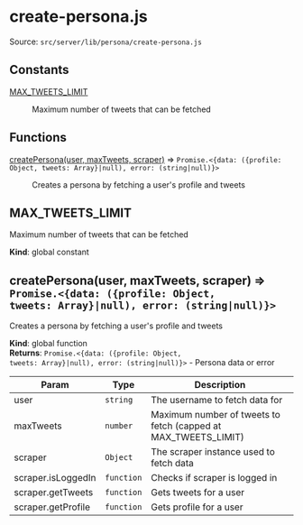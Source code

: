 # create-persona.js

Source: `src/server/lib/persona/create-persona.js`

## Constants

<dl>
<dt><a href="#MAX_TWEETS_LIMIT">MAX_TWEETS_LIMIT</a></dt>
<dd><p>Maximum number of tweets that can be fetched</p>
</dd>
</dl>

## Functions

<dl>
<dt><a href="#createPersona">createPersona(user, maxTweets, scraper)</a> ⇒ <code>Promise.&lt;{data: ({profile: Object, tweets: Array}|null), error: (string|null)}&gt;</code></dt>
<dd><p>Creates a persona by fetching a user&#39;s profile and tweets</p>
</dd>
</dl>

<a name="MAX_TWEETS_LIMIT"></a>

## MAX\_TWEETS\_LIMIT
Maximum number of tweets that can be fetched

**Kind**: global constant  
<a name="createPersona"></a>

## createPersona(user, maxTweets, scraper) ⇒ <code>Promise.&lt;{data: ({profile: Object, tweets: Array}\|null), error: (string\|null)}&gt;</code>
Creates a persona by fetching a user's profile and tweets

**Kind**: global function  
**Returns**: <code>Promise.&lt;{data: ({profile: Object, tweets: Array}\|null), error: (string\|null)}&gt;</code> - Persona data or error  

| Param | Type | Description |
| --- | --- | --- |
| user | <code>string</code> | The username to fetch data for |
| maxTweets | <code>number</code> | Maximum number of tweets to fetch (capped at MAX_TWEETS_LIMIT) |
| scraper | <code>Object</code> | The scraper instance used to fetch data |
| scraper.isLoggedIn | <code>function</code> | Checks if scraper is logged in |
| scraper.getTweets | <code>function</code> | Gets tweets for a user |
| scraper.getProfile | <code>function</code> | Gets profile for a user |

